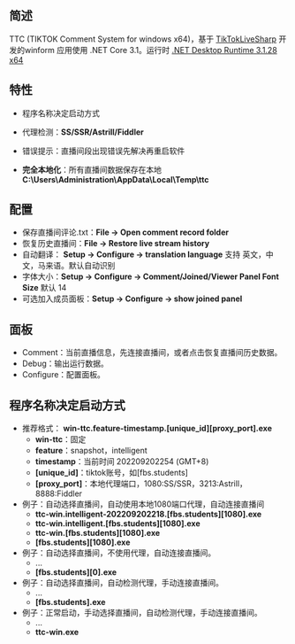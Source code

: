 简述
-----------------

TTC  (TIKTOK Comment System for windows x64)，基于 [TikTokLiveSharp](https://github.com/sebheron/TikTokLiveSharp) 开发的winform 应用使用 .NET Core 3.1。运行时 [.NET Desktop Runtime 3.1.28 x64](https://dotnet.microsoft.com/en-us/download/dotnet/thank-you/runtime-desktop-3.1.28-windows-x64-installer)

特性
-----------------

- 程序名称决定启动方式
- 代理检测：**SS/SSR/Astrill/Fiddler**
- 错误提示：直播间段出现错误先解决再重启软件

- **完全本地化**：所有直播间数据保存在本地 **C:\Users\Administration\AppData\Local\Temp\ttc**

配置
-----------------

- 保存直播间评论.txt：**File -> Open comment record folder**
- 恢复历史直播间：**File -> Restore live stream history**
- 自动翻译： **Setup -> Configure -> translation language** 支持 英文，中文，马来语。默认自动识别
- 字体大小：**Setup -> Configure -> Comment/Joined/Viewer Panel Font Size** 默认 14
- 可选加入成员面板：**Setup -> Configure -> show joined panel** 


面板
------------------

+ Comment：当前直播信息，先连接直播间，或者点击恢复直播间历史数据。
+ Debug：输出运行数据。
+ Configure：配置面板。

程序名称决定启动方式
------------------

- 推荐格式： **win-ttc.feature-timestamp.\[unique_id][proxy_port].exe**
  - **win-ttc**：固定
  - **feature**：snapshot，intelligent
  - **timestamp**：当前时间 202209202254 (GMT+8)
  - **[unique_id]**：tiktok账号，如[fbs.students]
  - **[proxy_port]**：本地代理端口，1080:SS/SSR，3213:Astrill，8888:Fiddler
- 例子：自动选择直播间，自动使用本地1080端口代理，自动连接直播间
  - **ttc-win.intelligent-202209202218.\[fbs.students][1080].exe**
  - **ttc-win.intelligent.\[fbs.students][1080].exe**
  - **ttc-win.\[fbs.students][1080].exe**
  - **\[fbs.students][1080].exe**
- 例子：自动选择直播间，不使用代理，自动连接直播间。
  - ...
  - **\[fbs.students][0].exe**
- 例子：自动选择直播间，自动检测代理，手动连接直播间。
  - ...
  - **\[fbs.students].exe**
- 例子：正常启动，手动选择直播间，自动检测代理，手动连接直播间。
  - ...
  - **ttc-win.exe**